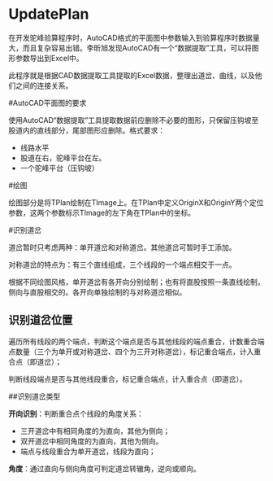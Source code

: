 UpdatePlan
==========

在开发驼峰验算程序时，AutoCAD格式的平面图中参数输入到验算程序时数据量大，而且复杂容易出错。李昕旭发现AutoCAD有一个“数据提取”工具，可以将图形参数导出到Excel中。

此程序就是根据CAD数据提取工具提取的Excel数据，整理出道岔、曲线，以及他们之间的连接关系。

#AutoCAD平面图的要求

使用AutoCAD“数据提取”工具提取数据前应删除不必要的图形，只保留压钩坡至股道内的直线部分，尾部图形应删除。格式要求：

- 线路水平
- 股道在右，驼峰平台在左。
- 一个驼峰平台（压钩坡）

#绘图

绘图部分是将TPlan绘制在TImage上。在TPlan中定义OriginX和OriginY两个定位参数，这两个参数标示TImage的左下角在TPlan中的坐标。

#识别道岔

道岔暂时只考虑两种：单开道岔和对称道岔。其他道岔可暂时手工添加。

对称道岔的特点为：有三个直线组成，三个线段的一个端点相交于一点。

根据不同绘图风格，单开道岔有各开向分别绘制；也有将直股按照一条直线绘制，侧向与直股相交的。各开向单独绘制的与对称道岔相似。

## 识别道岔位置

遍历所有线段的两个端点，判断这个端点是否与其他线段的端点重合，计数重合端点数量（三个为单开或对称道岔、四个为三开对称道岔），标记重合端点，计入重合点（即道岔）；

判断线段端点是否与其他线段重合，标记重合端点，计入重合点（即道岔）。

##识别道岔类型

**开向识别**：判断重合点个线段的角度关系：
- 三开道岔中有相同角度的为直向，其他为侧向；
- 双开道岔中相同角度的为直向，其他为侧向。
- 端点与线段重合为单开道岔，线段为直向；

**角度**：通过直向与侧向角度可判定道岔转辙角，逆向或顺向。